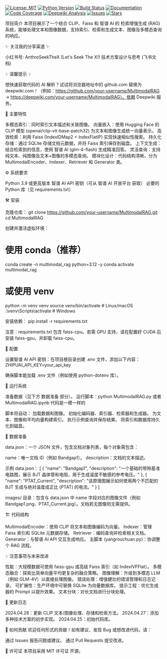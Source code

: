 [![License: MIT](https://img.shields.io/badge/License-MIT-yellow.svg)](https://opensource.org/licenses/MIT)
[![Python Version](https://img.shields.io/badge/Python-3.9%2B-blue.svg)](https://www.python.org/downloads/)
[![Build Status](https://img.shields.io/badge/Build-Passing-brightgreen.svg)](https://github.com/your-username/MultimodalRAG/actions)
[![Documentation](https://img.shields.io/badge/Docs-Latest-blue.svg)](https://jjrh0ec8rc.feishu.cn/docx/V5BrdafX1ovqL2xbiNlcDdsHnUh)
[![Code Coverage](https://img.shields.io/badge/Coverage-85%25-green.svg)](https://github.com/your-username/MultimodalRAG)
[![Deepwiki Analysis](https://img.shields.io/badge/Deepwiki-AI%20Analysis-orange.svg)](https://deepwiki.com/your-username/MultimodalRAG)
[![Issues](https://img.shields.io/github/issues/your-username/MultimodalRAG.svg)](https://github.com/your-username/MultimodalRAG/issues)
[![Stars](https://img.shields.io/github/stars/your-username/MultimodalRAG?style=social)](https://github.com/your-username/MultimodalRAG/stargazers)

项目简介
本项目展示了一个结合 CLIP、Faiss 和 智谱 AI 的 检索增强生成 (RAG) 系统，能够处理文本和图像数据，支持索引、检索和生成文本、图像及多模态查询的响应。

✨ 关注我的分享渠道 ✨

小红书号: AnthroSeekTheX (Let's Seek The X!)
技术方案设计与思考 (飞书文档)

💡 温馨提示 💡

想快速获取代码的 AI 解析？试试将浏览器地址中的 github.com 替换为 deepwiki.com！（例如：https://github.com/your-username/MultimodalRAG → https://deepwiki.com/your-username/MultimodalRAG）。依赖 Deepwiki 服务。


🚀 主要特性

多模态索引：同时索引文本描述和关联图像。
向量嵌入：使用 Hugging Face 的 CLIP 模型 (openai/clip-vit-base-patch32) 为文本和图像生成统一向量表示。
高效检索：利用 Faiss (IndexIDMap2 + IndexFlatIP) 实现快速相似性搜索。
持久化存储：通过 SQLite 存储文档元数据，并将 Faiss 索引保存到磁盘。
上下文生成：结合检索到的信息，使用 智谱 AI (glm-4-flash) 生成精准回答。
灵活查询：支持纯文本、纯图像及文本+图像的多模态查询。
模块化设计：代码结构清晰，分为 MultimodalEncoder、Indexer、Retriever 和 Generator 类。

⚙️ 系统要求

Python 3.9 或更高版本
智谱 AI API 密钥（可从 智谱 AI 开放平台 获取）
必要的 Python 库（见 requirements.txt）

🛠️ 安装

克隆仓库：
git clone https://github.com/your-username/MultimodalRAG.git
cd MultimodalRAG


创建并激活虚拟环境：
# 使用 conda（推荐）
conda create -n multimodal_rag python=3.12 -y
conda activate multimodal_rag

# 或使用 venv
python -m venv venv
source venv/bin/activate  # Linux/macOS
.\venv\Scripts\activate   # Windows


安装依赖：
pip install -r requirements.txt

注意：requirements.txt 包含 faiss-cpu。若需 GPU 支持，请在配置好 CUDA 后安装 faiss-gpu，并卸载 faiss-cpu。


🔑 配置

设置智谱 AI API 密钥：在项目根目录创建 .env 文件，添加以下内容：ZHIPUAI_API_KEY=your_api_key

确保脚本能加载 .env 文件（例如使用 python-dotenv 库）。

🚀 运行系统

准备数据（见下方 数据准备 部分）。
运行脚本：python MultimodalRAG.py
或者 MultimodalRAG.ipynb 
代码是一模一样的

脚本将自动：
加载数据和图像。
初始化编码器、索引器、检索器和生成器。
为文本、图像和平均向量构建索引。
执行示例查询并保存结果。
将索引和数据库持久化到磁盘。



📁 数据准备

data.json：一个 JSON 文件，包含文档对象列表，每个对象需包含：

name：唯一文档 ID（例如 Bandgap1）。
description：文档的文本描述。

示例 data.json：
[
  {
    "name": "Bandgap1",
    "description": "一个基础的带隙基准电路图，展示 BJT 晶体管和电阻，用于生成温度不敏感的参考电压。"
  },
  {
    "name": "PTAT_Current",
    "description": "该原理图展示如何使用两个不匹配的 BJT 生成与绝对温度成正比 (PTAT) 的电流。"
  }
]


images/ 目录：包含与 data.json 中 name 字段对应的图像文件（例如 Bandgap1.png、PTAT_Current.jpg）。文档若无图像则无需提供。


🏗️ 代码结构

MultimodalEncoder：使用 CLIP 将文本和图像编码为向量。
Indexer：管理 Faiss 索引和 SQLite 元数据存储。
Retriever：编码查询并检索相关文档。
Generator：与智谱 AI API 交互生成响应。
主脚本 (yangrouchuan.py)：协调整个 RAG 流程。

💡 注意事项与未来改进

性能：大规模数据可使用 faiss-gpu 或高级 Faiss 索引（如 IndexIVFFlat）。
多模态融合：探索比简单向量平均更复杂的融合策略。
图像理解：升级到多模态 LLM（例如 GLM-4V）以直接处理图像。
错误处理：增强健壮的错误管理和日志记录。
可扩展性：生产环境中可替换 SQLite 为向量数据库。
提示工程：优化生成器的 Prompt 以提升效果。
文本分块：对长文档进行分块处理。

📅 更新日志

2024.04.28：更新 CLIP 文本/图像处理、存储和检索方法。
2024.04.27：添加多种技术方案的初步实现。
2024.04.25：初始代码库。

🤝 如何贡献
欢迎任何形式的贡献！如有建议、发现 Bug 或想改进代码，请：

通过 Issues 报告问题或建议。
通过 Pull Requests 提交改进。

📄 许可证
本项目采用 MIT 许可证 开源。
